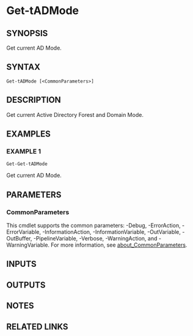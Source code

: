 # Get-tADMode

## SYNOPSIS
Get current AD Mode.

## SYNTAX

```
Get-tADMode [<CommonParameters>]
```

## DESCRIPTION
Get current Active Directory Forest and Domain Mode.

## EXAMPLES

### EXAMPLE 1
```
Get-Get-tADMode
```

Get current AD Mode.

## PARAMETERS

### CommonParameters
This cmdlet supports the common parameters: -Debug, -ErrorAction, -ErrorVariable, -InformationAction, -InformationVariable, -OutVariable, -OutBuffer, -PipelineVariable, -Verbose, -WarningAction, and -WarningVariable. For more information, see [about_CommonParameters](http://go.microsoft.com/fwlink/?LinkID=113216).

## INPUTS

## OUTPUTS

## NOTES

## RELATED LINKS
